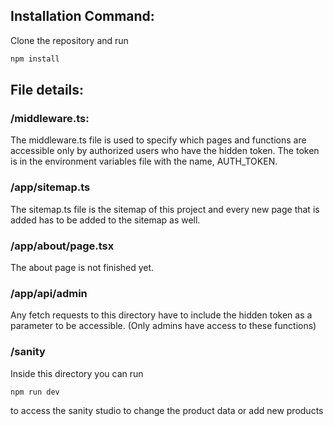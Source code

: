 ## Installation Command:
Clone the repository and run
```bash
npm install
```
## File details:
### /middleware.ts:
The middleware.ts file is used to specify which pages and functions are accessible only by authorized users who have the hidden token.
The token is in the environment variables file with the name, AUTH_TOKEN.

### /app/sitemap.ts
The sitemap.ts file is the sitemap of this project and every new page that is added has to be added to the sitemap as well.

### /app/about/page.tsx
The about page is not finished yet.

### /app/api/admin
Any fetch requests to this directory have to include the hidden token as a parameter to be accessible. (Only admins have access to these functions)

### /sanity
Inside this directory you can run
```bash
npm run dev
```
to access the sanity studio to change the product data or add new products